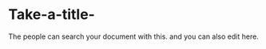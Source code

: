 Take-a-title-
=============

The people can search your document with this. and you can also edit here.
